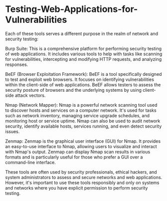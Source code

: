 # Testing-Web-Applications-for-Vulnerabilities

Each of these tools serves a different purpose in the realm of network and security testing:

Burp Suite: This is a comprehensive platform for performing security testing of web applications. It includes various tools to help with tasks like scanning for vulnerabilities, intercepting and modifying HTTP requests, and analyzing responses.

BeEF (Browser Exploitation Framework): BeEF is a tool specifically designed to test and exploit web browsers. It focuses on identifying vulnerabilities within the client-side of web applications. BeEF allows testers to assess the security posture of browsers and the underlying systems by using client-side attack vectors.

Nmap (Network Mapper): Nmap is a powerful network scanning tool used to discover hosts and services on a computer network. It's used for tasks such as network inventory, managing service upgrade schedules, and monitoring host or service uptime. Nmap can also be used to audit network security, identify available hosts, services running, and even detect security issues.

Zenmap: Zenmap is the graphical user interface (GUI) for Nmap. It provides an easy-to-use interface to Nmap, allowing users to visualize and interact with Nmap's output. Zenmap can display Nmap scan results in various formats and is particularly useful for those who prefer a GUI over a command-line interface.

These tools are often used by security professionals, ethical hackers, and system administrators to assess and secure networks and web applications. However, it's important to use these tools responsibly and only on systems and networks where you have explicit permission to perform security testing.






